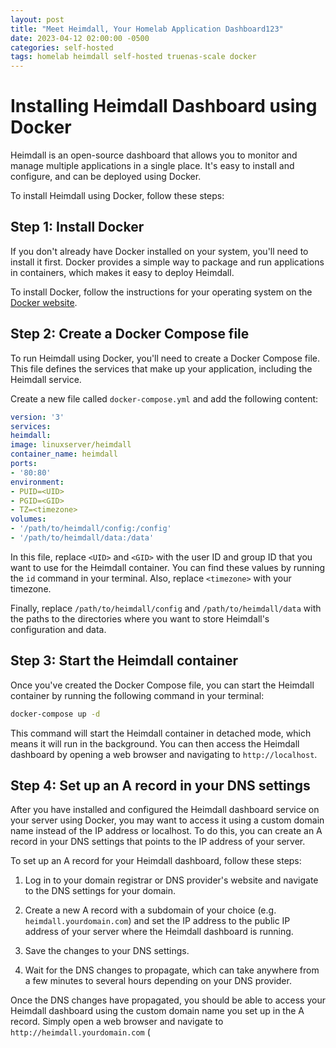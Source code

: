 ```yaml
---
layout: post
title: "Meet Heimdall, Your Homelab Application Dashboard123"
date: 2023-04-12 02:00:00 -0500
categories: self-hosted
tags: homelab heimdall self-hosted truenas-scale docker
---
```


# Installing Heimdall Dashboard using Docker

Heimdall is an open-source dashboard that allows you to monitor and manage multiple applications in a single place. It's easy to install and configure, and can be deployed using Docker.

To install Heimdall using Docker, follow these steps:

## Step 1: Install Docker

If you don't already have Docker installed on your system, you'll need to install it first. Docker provides a simple way to package and run applications in containers, which makes it easy to deploy Heimdall.

To install Docker, follow the instructions for your operating system on the [Docker website](https://www.docker.com/get-started).

## Step 2: Create a Docker Compose file

To run Heimdall using Docker, you'll need to create a Docker Compose file. This file defines the services that make up your application, including the Heimdall service.

Create a new file called `docker-compose.yml` and add the following content:

```yml
version: '3'
services:
heimdall:
image: linuxserver/heimdall
container_name: heimdall
ports:
- '80:80'
environment:
- PUID=<UID>
- PGID=<GID>
- TZ=<timezone>
volumes:
- '/path/to/heimdall/config:/config'
- '/path/to/heimdall/data:/data'
```

In this file, replace `<UID>` and `<GID>` with the user ID and group ID that you want to use for the Heimdall container. You can find these values by running the `id` command in your terminal. Also, replace `<timezone>` with your timezone.

Finally, replace `/path/to/heimdall/config` and `/path/to/heimdall/data` with the paths to the directories where you want to store Heimdall's configuration and data.

## Step 3: Start the Heimdall container

Once you've created the Docker Compose file, you can start the Heimdall container by running the following command in your terminal:

```bash
docker-compose up -d
```


This command will start the Heimdall container in detached mode, which means it will run in the background. You can then access the Heimdall dashboard by opening a web browser and navigating to `http://localhost`.

## Step 4: Set up an A record in your DNS settings

After you have installed and configured the Heimdall dashboard service on your server using Docker, you may want to access it using a custom domain name instead of the IP address or localhost. To do this, you can create an A record in your DNS settings that points to the IP address of your server.

To set up an A record for your Heimdall dashboard, follow these steps:

1. Log in to your domain registrar or DNS provider's website and navigate to the DNS settings for your domain.

2. Create a new A record with a subdomain of your choice (e.g. `heimdall.yourdomain.com`) and set the IP address to the public IP address of your server where the Heimdall dashboard is running.

3. Save the changes to your DNS settings.

4. Wait for the DNS changes to propagate, which can take anywhere from a few minutes to several hours depending on your DNS provider.

Once the DNS changes have propagated, you should be able to access your Heimdall dashboard using the custom domain name you set up in the A record. Simply open a web browser and navigate to `http://heimdall.yourdomain.com` (

